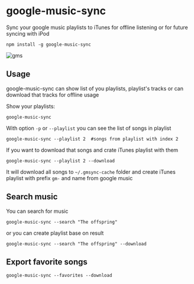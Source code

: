 # google-music-sync

Sync your google music playlists to iTunes for offline listening or for future syncing with iPod

	npm install -g google-music-sync

![gms](https://cloud.githubusercontent.com/assets/1421128/11244770/04f29202-8e18-11e5-964c-b7ae6f48b1a7.gif)


## Usage

google-music-sync can show list of you playlists, playlist's tracks or can download that tracks for offline usage

Show your playlists:

	google-music-sync

With option `-p` or `--playlist` you can see the list of songs in playlist

	google-music-sync --playlist 2  #songs from playlist with index 2

If you want to download that songs and crate iTunes playlist with them

	google-music-sync --playlist 2 --download

It will download all songs to `~/.gmsync-cache` folder and create iTunes playlist with prefix `gm-` and name from google music

## Search music

You can search for music

	google-music-sync --search "The offspring"

or you can create playlist base on result

	google-music-sync --search "The offspring" --download

## Export favorite songs

	google-music-sync --favorites --download
